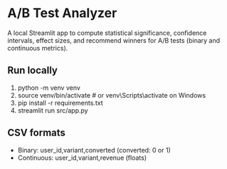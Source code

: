 # A/B Test Analyzer

A local Streamlit app to compute statistical significance, confidence intervals, effect sizes, and recommend winners for A/B tests (binary and continuous metrics).

## Run locally
1. python -m venv venv
2. source venv/bin/activate   # or venv\Scripts\activate on Windows
3. pip install -r requirements.txt
4. streamlit run src/app.py

## CSV formats
- Binary: user_id,variant,converted  (converted: 0 or 1)
- Continuous: user_id,variant,revenue (floats)

